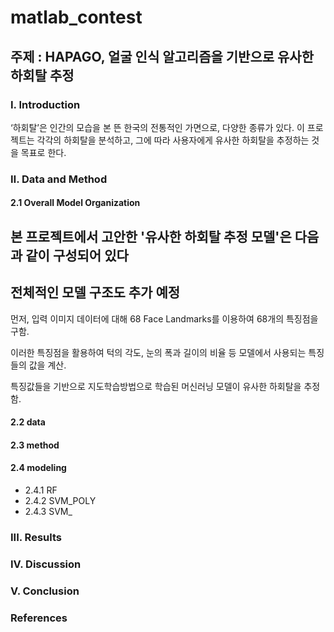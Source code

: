 # matlab_contest

## 주제 : HAPAGO, 얼굴 인식 알고리즘을 기반으로 유사한 하회탈 추정
### Ⅰ. Introduction
 ‘하회탈’은 인간의 모습을 본 뜬 한국의 전통적인 가면으로, 다양한 종류가 있다. 
 이 프로젝트는 각각의 하회탈을 분석하고, 그에 따라 사용자에게 유사한 하회탈을 추정하는 것을 목표로 한다.
 
### Ⅱ. Data and Method
#### 2.1 Overall Model Organization
본 프로젝트에서 고안한 '유사한 하회탈 추정 모델'은 다음과 같이 구성되어 있다
-------
전체적인 모델 구조도 추가 예정
-------
먼저, 입력 이미지 데이터에 대해 68 Face Landmarks를 이용하여 68개의 특징점을 구함. 

이러한 특징점을 활용하여 턱의 각도, 눈의 폭과 길이의 비율 등 모델에서 사용되는 특징들의 값을 계산. 

특징값들을 기반으로 지도학습방법으로 학습된 머신러닝 모델이 유사한 하회탈을 추정함.

#### 2.2 data

#### 2.3 method

#### 2.4 modeling
+ 2.4.1 RF
+ 2.4.2 SVM_POLY
+ 2.4.3 SVM_
### III. Results

### IV. Discussion

### V. Conclusion

### References
